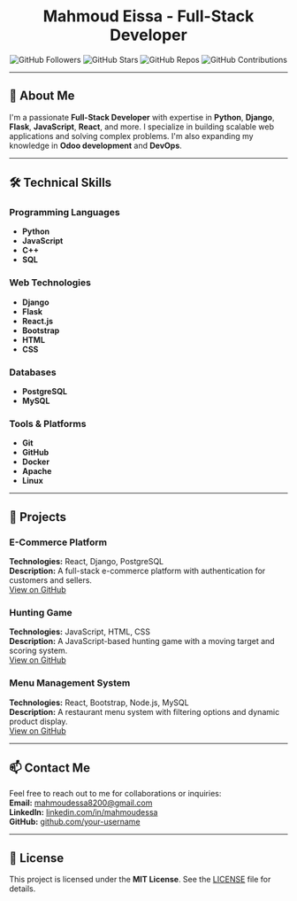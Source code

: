 <h1 align="center">Mahmoud Eissa - Full-Stack Developer</h1>

<p align="center">
  <img src="https://img.shields.io/github/followers/your-username?style=social" alt="GitHub Followers">
  <img src="https://img.shields.io/github/stars/your-username?style=social" alt="GitHub Stars">
  <img src="https://img.shields.io/badge/Repos-10-blue" alt="GitHub Repos">
  <img src="https://img.shields.io/badge/Contributions-100+-brightgreen" alt="GitHub Contributions">
</p>

<hr>

<h2>👋 About Me</h2>

<p>
  I'm a passionate <strong>Full-Stack Developer</strong> with expertise in <strong>Python</strong>, <strong>Django</strong>, <strong>Flask</strong>, <strong>JavaScript</strong>, <strong>React</strong>, and more. I specialize in building scalable web applications and solving complex problems. I'm also expanding my knowledge in <strong>Odoo development</strong> and <strong>DevOps</strong>.
</p>

<hr>

<h2>🛠️ Technical Skills</h2>

<h3>Programming Languages</h3>
<ul>
  <li><strong>Python</strong></li>
  <li><strong>JavaScript</strong></li>
  <li><strong>C++</strong></li>
  <li><strong>SQL</strong></li>
</ul>

<h3>Web Technologies</h3>
<ul>
  <li><strong>Django</strong></li>
  <li><strong>Flask</strong></li>
  <li><strong>React.js</strong></li>
  <li><strong>Bootstrap</strong></li>
  <li><strong>HTML</strong></li>
  <li><strong>CSS</strong></li>
</ul>

<h3>Databases</h3>
<ul>
  <li><strong>PostgreSQL</strong></li>
  <li><strong>MySQL</strong></li>
</ul>

<h3>Tools & Platforms</h3>
<ul>
  <li><strong>Git</strong></li>
  <li><strong>GitHub</strong></li>
  <li><strong>Docker</strong></li>
  <li><strong>Apache</strong></li>
  <li><strong>Linux</strong></li>
</ul>

<hr>

<h2>🚀 Projects</h2>

<h3>E-Commerce Platform</h3>
<p>
  <strong>Technologies:</strong> React, Django, PostgreSQL<br>
  <strong>Description:</strong> A full-stack e-commerce platform with authentication for customers and sellers.<br>
  <a href="https://github.com/your-username/ecommerce-platform" target="_blank">View on GitHub</a>
</p>

<h3>Hunting Game</h3>
<p>
  <strong>Technologies:</strong> JavaScript, HTML, CSS<br>
  <strong>Description:</strong> A JavaScript-based hunting game with a moving target and scoring system.<br>
  <a href="https://github.com/your-username/hunting-game" target="_blank">View on GitHub</a>
</p>

<h3>Menu Management System</h3>
<p>
  <strong>Technologies:</strong> React, Bootstrap, Node.js, MySQL<br>
  <strong>Description:</strong> A restaurant menu system with filtering options and dynamic product display.<br>
  <a href="https://github.com/your-username/menu-management-system" target="_blank">View on GitHub</a>
</p>

<hr>

<h2>📫 Contact Me</h2>

<p>
  Feel free to reach out to me for collaborations or inquiries:<br>
  <strong>Email:</strong> <a href="mailto:mahmoudessa8200@gmail.com">mahmoudessa8200@gmail.com</a><br>
  <strong>LinkedIn:</strong> <a href="https://linkedin.com/in/mahmoudessa" target="_blank">linkedin.com/in/mahmoudessa</a><br>
  <strong>GitHub:</strong> <a href="https://github.com/your-username" target="_blank">github.com/your-username</a>
</p>

<hr>

<h2>📄 License</h2>

<p>
  This project is licensed under the <strong>MIT License</strong>. See the <a href="LICENSE" target="_blank">LICENSE</a> file for details.
</p>